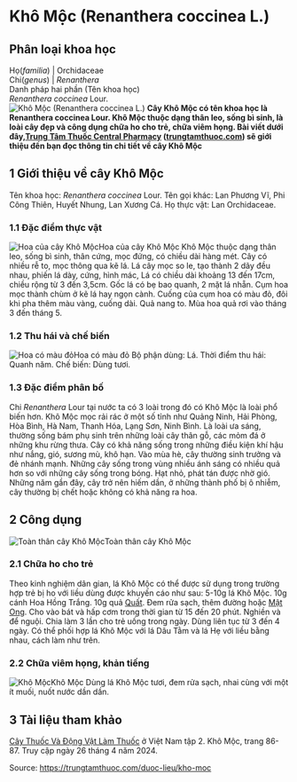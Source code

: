 # Khô Mộc (Renanthera coccinea L.)

Phân loại khoa học  
---  
Họ(_familia_) | Orchidaceae  
Chi(_genus_) | _Renanthera_  
Danh pháp hai phần (Tên khoa học)  
_Renanthera coccinea_ Lour.  
![Khô Mộc \(Renanthera coccinea L.\)](https://trungtamthuoc.com/images/others/cay-kho-moc-4851.jpg)
**Cây Khô Mộc có tên khoa học là Renanthera coccinea Lour. Khô Mộc thuộc dạng thân leo, sống bì sinh, là loài cây đẹp và công dụng chữa ho cho trẻ, chữa viêm họng. Bài viết dưới đây,[Trung Tâm Thuốc Central Pharmacy](https://trungtamthuoc.com/ "Trung Tâm Thuốc Central Pharmacy") ([trungtamthuoc.com](https://trungtamthuoc.com/ "trungtamthuoc.com")) sẽ giới thiệu đến bạn đọc thông tin chi tiết về cây Khô Mộc**
##  1 Giới thiệu về cây Khô Mộc
Tên khoa học: _Renanthera coccinea_ Lour.
Tên gọi khác: Lan Phương Vĩ, Phi Công Thiên, Huyết Nhung, Lan Xương Cá.
Họ thực vật: Lan Orchidaceae.
### 1.1 Đặc điểm thực vật
![Hoa của cây Khô Mộc](https://trungtamthuoc.com/images/item/cay-kho-moc-0.jpg)Hoa của cây Khô Mộc
Khô Mộc thuộc dạng thân leo, sống bì sinh, thân cứng, mọc đứng, có chiều dài hàng mét. Cây có nhiều rễ to, mọc thông qua kẽ lá.
Lá cây mọc so le, tạo thành 2 dãy đều nhau, phiến lá dày, cứng, hình mác, Lá có chiều dài khoảng 13 đến 17cm, chiều rộng từ 3 đến 3,5cm. Gốc lá có bẹ bao quanh, 2 mặt lá nhẵn.
Cụm hoa mọc thành chùm ở kẽ lá hay ngọn cành. Cuống của cụm hoa có màu đỏ, đôi khi pha thêm màu vàng, cuống dài.
Quả nang to.
Mùa hoa quả rơi vào tháng 3 đến tháng 5.
### 1.2 Thu hái và chế biến
![Hoa có màu đỏ](https://trungtamthuoc.com/images/item/cay-kho-moc-1.jpg)Hoa có màu đỏ
Bộ phận dùng: Lá.
Thời điểm thu hái: Quanh năm.
Chế biến: Dùng tươi.
### 1.3 Đặc điểm phân bố
Chi _Renanthera_ Lour tại nước ta có 3 loài trong đó có Khô Mộc là loài phổ biến hơn.
Khô Mộc mọc rải rác ở một số tỉnh như Quảng Ninh, Hải Phòng, Hòa Bình, Hà Nam, Thanh Hóa, Lạng Sơn, Ninh Bình.
Là loài ưa sáng, thường sống bám phụ sinh trên những loài cây thân gỗ, các mỏm đá ở những khu rừng thưa. Cây có khả năng sống trong những điều kiện khí hậu như nắng, gió, sương mù, khô hạn.
Vào mùa hè, cây thường sinh trưởng và đẻ nhánh mạnh. Những cây sống trong vùng nhiều ánh sáng có nhiều quả hơn so với những cây sống trong bóng.
Hạt nhỏ, phát tán được nhờ gió.
Những năm gần đây, cây trở nên hiếm dần, ở những thành phố bị ô nhiễm, cây thường bị chết hoặc không có khả năng ra hoa.
##  2 Công dụng
![Toàn thân cây Khô Mộc](https://trungtamthuoc.com/images/item/cay-kho-moc-2.jpg)Toàn thân cây Khô Mộc
### 2.1 Chữa ho cho trẻ
Theo kinh nghiệm dân gian, lá Khô Mộc có thể được sử dụng trong trường hợp trẻ bị ho với liều dùng được khuyến cáo như sau:
5-10g lá Khô Mộc.
10g cánh Hoa Hồng Trắng.
10g quả [Quất](https://trungtamthuoc.com/hoat-chat/quat "Quất").
Đem rửa sạch, thêm đường hoặc [Mật Ong](https://trungtamthuoc.com/hoat-chat/mat-ong "Mật Ong").
Cho vào bát và hấp cơm trong thời gian từ 15 đến 20 phút.
Nghiền và để nguội.
Chia làm 3 lần cho trẻ uống trong ngày.
Dùng liên tục từ 3 đến 4 ngày.
Có thể phối hợp lá Khô Mộc với lá Dâu Tằm và lá Hẹ với liều bằng nhau, cách làm như trên.
### 2.2 Chữa viêm họng, khản tiếng
![Khô Mộc](https://trungtamthuoc.com/images/item/cay-kho-moc-4.jpg)Khô Mộc
Dùng lá Khô Mộc tươi, đem rửa sạch, nhai cùng với một ít muối, nuốt nước dần dần.
##  3 Tài liệu tham khảo
[Cây Thuốc Và Động Vật Làm Thuốc](https://trungtamthuoc.com/bai-viet/doc-online-va-tai-mien-phi-pdf-sach-cay-thuoc-va-dong-vat-lam-thuoc-o-viet-nam "Cây Thuốc Và Động Vật Làm Thuốc") ở Việt Nam tập 2. Khô Mộc, trang 86-87. Truy cập ngày 26 tháng 4 năm 2024.


Source: https://trungtamthuoc.com/duoc-lieu/kho-moc